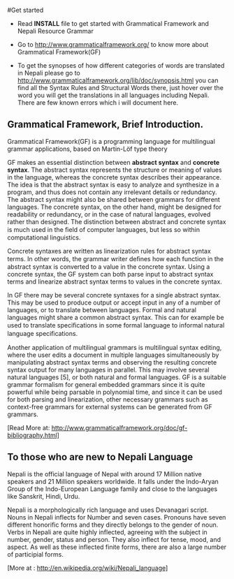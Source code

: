 #Get started

- Read **INSTALL** file to get started with Grammatical Framework and Nepali Resource Grammar

- Go to http://www.grammaticalframework.org/ to know more about Grammatical Framework(GF)


- To get the synopses of how different categories of words are translated in Nepali please go to  http://www.grammaticalframework.org/lib/doc/synopsis.html you can find all the Syntax Rules and Structural Words there, just hover over the word you will get the translations in all languages including Nepali. There are few known errors which i will document here.



## Grammatical Framework, Brief Introduction.


Grammatical Framework(GF) is a programming language for multilingual grammar applications, based on Martin-Löf type theory

GF makes an essential distinction between **abstract syntax** and **concrete syntax**. The abstract syntax represents the structure or meaning of values in the language, whereas the concrete syntax describes their appearance. The idea is that the abstract syntax is easy to analyze and synthesize in a program, and thus does not contain any irrelevant details or redundancy. The abstract syntax might also be shared between grammars for different languages. The concrete syntax, on the other hand, might be designed for readability or redundancy, or in the case of natural languages, evolved rather than designed. The distinction between abstract and concrete syntax is much used in the ﬁeld of computer languages, but less so within computational linguistics.

Concrete syntaxes are written as linearization rules for abstract syntax terms. In other words, the grammar writer deﬁnes how each function in the abstract syntax is converted to a value in the concrete syntax. Using a concrete syntax, the GF system can both parse input to abstract syntax terms and linearize abstract syntax terms to values in the concrete syntax. 

In GF there may be several concrete syntaxes for a single abstract syntax. This may be used to produce output or accept input in any of a number of languages, or to translate between languages. Formal and natural languages might share a common abstract syntax. This can for example be used to translate speciﬁcations in some formal language to informal natural language speciﬁcations.

Another application of multilingual grammars is multilingual syntax editing, where the user edits a document in multiple languages simultaneously by manipulating abstract syntax terms and observing the resulting concrete syntax output for many languages in parallel. This may involve several natural languages [5], or both natural and formal languages. GF is a suitable grammar formalism for general embedded grammars since it is quite powerful while being parsable in polynomial time, and since it can be used for both parsing and linearization, other necessary grammars such as context-free grammars for external systems can be generated from GF grammars.

[Read More at: http://www.grammaticalframework.org/doc/gf-bibliography.html]



## To those who are new to Nepali Language

Nepali is the official language of Nepal with around 17 Million native speakers and 21 Million speakers worldwide. It falls under the Indo-Aryan Group of the Indo-European Language family and close to the languages like Sanskrit, Hindi, Urdu.

Nepali is a morphologically rich language and uses Devanagari script. Nouns in Nepali inflects for Number and seven cases. Pronouns have seven different honorific forms and they directly belongs to the gender of noun. Verbs in Nepali are quite highly inflected, agreeing with the subject in number, gender, status and person. They also inflect for tense, mood, and aspect. As well as these inflected finite forms, there are also a large number of participial forms.

[More at : http://en.wikipedia.org/wiki/Nepali_language]




